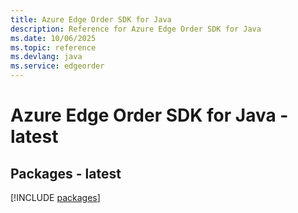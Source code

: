 ```yaml
---
title: Azure Edge Order SDK for Java
description: Reference for Azure Edge Order SDK for Java
ms.date: 10/06/2025
ms.topic: reference
ms.devlang: java
ms.service: edgeorder
---
```

# Azure Edge Order SDK for Java - latest
## Packages - latest
[!INCLUDE [packages](edge-order-index.md)]
